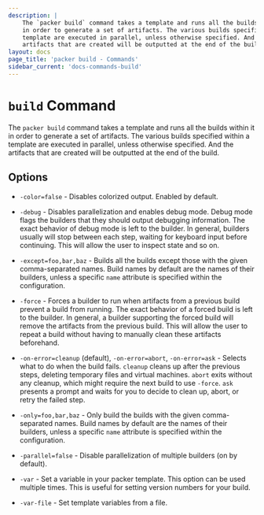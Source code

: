 ```yaml
---
description: |
    The `packer build` command takes a template and runs all the builds within it
    in order to generate a set of artifacts. The various builds specified within a
    template are executed in parallel, unless otherwise specified. And the
    artifacts that are created will be outputted at the end of the build.
layout: docs
page_title: 'packer build - Commands'
sidebar_current: 'docs-commands-build'
---
```


# `build` Command

The `packer build` command takes a template and runs all the builds within it in
order to generate a set of artifacts. The various builds specified within a
template are executed in parallel, unless otherwise specified. And the artifacts
that are created will be outputted at the end of the build.

## Options

-   `-color=false` - Disables colorized output. Enabled by default.

-   `-debug` - Disables parallelization and enables debug mode. Debug mode flags
    the builders that they should output debugging information. The exact behavior
    of debug mode is left to the builder. In general, builders usually will stop
    between each step, waiting for keyboard input before continuing. This will
    allow the user to inspect state and so on.

-   `-except=foo,bar,baz` - Builds all the builds except those with the given
    comma-separated names. Build names by default are the names of their builders,
    unless a specific `name` attribute is specified within the configuration.

-   `-force` - Forces a builder to run when artifacts from a previous build
    prevent a build from running. The exact behavior of a forced build is left to
    the builder. In general, a builder supporting the forced build will remove the
    artifacts from the previous build. This will allow the user to repeat a build
    without having to manually clean these artifacts beforehand.

-   `-on-error=cleanup` (default), `-on-error=abort`, `-on-error=ask` - Selects
    what to do when the build fails. `cleanup` cleans up after the previous
    steps, deleting temporary files and virtual machines. `abort` exits without
    any cleanup, which might require the next build to use `-force`. `ask`
    presents a prompt and waits for you to decide to clean up, abort, or retry the
    failed step.

-   `-only=foo,bar,baz` - Only build the builds with the given comma-separated
    names. Build names by default are the names of their builders, unless a
    specific `name` attribute is specified within the configuration.

-   `-parallel=false` - Disable parallelization of multiple builders (on by
    default).

-   `-var` - Set a variable in your packer template. This option can be used
    multiple times. This is useful for setting version numbers for your build.

-   `-var-file` - Set template variables from a file.

